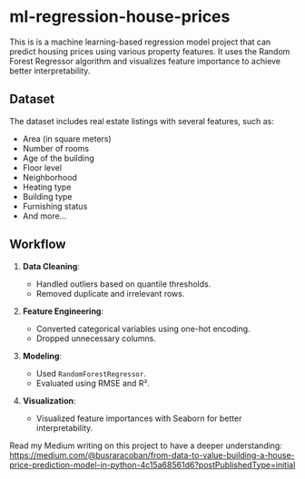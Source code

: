 # ml-regression-house-prices

This is is a machine learning-based regression model project that can predict housing prices using various property features. It uses the Random Forest Regressor algorithm and visualizes feature importance to achieve better interpretability.

## Dataset

The dataset includes real estate listings with several features, such as:
- Area (in square meters)
- Number of rooms
- Age of the building
- Floor level
- Neighborhood
- Heating type
- Building type
- Furnishing status
- And more...

## Workflow

1. **Data Cleaning**: 
   - Handled outliers based on quantile thresholds.
   - Removed duplicate and irrelevant rows.

2. **Feature Engineering**:
   - Converted categorical variables using one-hot encoding.
   - Dropped unnecessary columns.

3. **Modeling**:
   - Used `RandomForestRegressor`.
   - Evaluated using RMSE and R².

4. **Visualization**:
   - Visualized feature importances with Seaborn for better interpretability.

Read my Medium writing on this project to have a deeper understanding: https://medium.com/@busraracoban/from-data-to-value-building-a-house-price-prediction-model-in-python-4c15a68561d6?postPublishedType=initial
